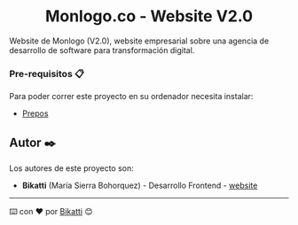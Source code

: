 <h1 align="center">
Monlogo.co - Website V2.0
</h1>
Website de Monlogo (V2.0), website empresarial sobre una agencia de desarrollo de software para transformación digital.

### Pre-requisitos 📋

Para poder correr este proyecto en su ordenador necesita instalar:

- [Prepos](https://prepros.io/)


## Autor ✒️

Los autores de este proyecto son:

* **Bikatti** (María Sierra Bohorquez) - Desarrollo Frontend - [website](https://bikatti.com)

---
⌨️ con ❤️ por [Bikatti](https://github.com/bikatti) 😊

